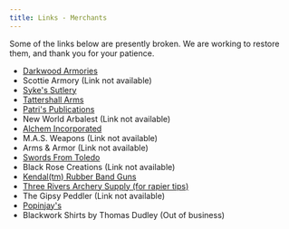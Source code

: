 ```yaml
---
title: Links - Merchants
---
```


Some of the links below are presently broken. We are working to restore them, and thank you for your patience.

* [Darkwood Armories](https://www.darkwoodarmory.com/)
* Scottie Armory (Link not available)
* [Syke's Sutlery](https://www.sykesutler.com/)
* [Tattershall Arms](https://www.tattershallarms.org/)
* [Patri's Publications](http://www.transarc.com/afs/transarc.com/public/groff/html/sca/fencing/manuals/patri.html)
* New World Arbalest (Link not available)
* [Alchem Incorporated](https://www.alcheminc.com)
* M.A.S. Weapons (Link not available)
* Arms & Armor (Link not available)
* [Swords From Toledo](https://www.swordsfromtoledo.com)
* Black Rose Creations (Link not available)
* [Kendal(tm) Rubber Band Guns](http://www.lydia.org/bandgun)
* [Three Rivers Archery Supply (for rapier tips)](https://www.3riversarchery.com)
* The Gipsy Peddler (Link not available)
* [Popinjay's](http://www.popinj.com/)
* Blackwork Shirts by Thomas Dudley (Out of business)
